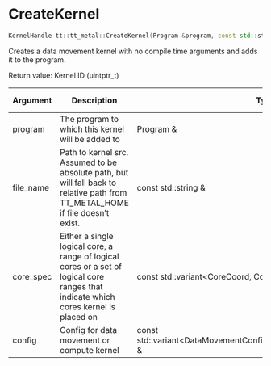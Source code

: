 # CreateKernel

```cpp
KernelHandle tt::tt_metal::CreateKernel(Program &program, const std::string &file_name, const std::variant<CoreCoord, CoreRange, CoreRangeSet> &core_spec, const std::variant<DataMovementConfig, ComputeConfig, EthernetConfig> &config)
```

Creates a data movement kernel with no compile time arguments and adds it to the program.

Return value: Kernel ID (uintptr_t)

| Argument      | Description                                                                                                                          | Type                                                                  | Valid Range      | Required       |
|---------------|--------------------------------------------------------------------------------------------------------------------------------------|-----------------------------------------------------------------------|------------------|----------------|
| program       | The program to which this kernel will be added to                                                                                    | Program &                                                             |                  | Yes            |
| file_name     | Path to kernel src. Assumed to be absolute path, but will fall back to relative path from TT_METAL_HOME if file doesn’t exist.       | const std::string &                                                   |                  | Yes            |
| core_spec     | Either a single logical core, a range of logical cores or a set of logical core ranges that indicate which cores kernel is placed on | const std::variant<CoreCoord, CoreRange, CoreRangeSet> &              |                  | Yes            |
| config        | Config for data movement or compute kernel                                                                                           | const std::variant<DataMovementConfig,ComputeConfig,EthernetConfig> & |                  | No             |
